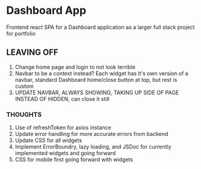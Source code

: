 # Dashboard App
Frontend react SPA for a Dashboard application as a larger full stack project for portfolio 

## LEAVING OFF
1. Change home page and login to not look terrible
2. Navbar to be a context instead? Each widget has it's own version of a navbar, standard Dashboard home/close button at top, but rest is custom
3. UPDATE NAVBAR, ALWAYS SHOWING, TAKING UP SIDE OF PAGE INSTEAD OF HIDDEN, can close it still

### THOUGHTS
1. Use of refreshToken for axios instance
2. Update error handling for more accurate errors from backend
3. Update CSS for all widgets
4. Implement ErrorBoundry, lazy loading, and JSDoc for currently implemented widgets and going forward
5. CSS for mobile first going forward with widgets
